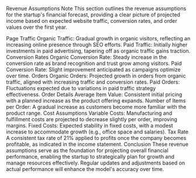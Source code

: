 Revenue Assumptions Note
This section outlines the revenue assumptions for the startup's financial forecast, providing a clear picture of projected income based on expected website traffic, conversion rates, and order values over the first year.

Page Traffic
Organic Traffic: Gradual growth in organic visitors, reflecting an increasing online presence through SEO efforts.
Paid Traffic: Initially higher investments in paid advertising, tapering off as organic traffic gains traction.
Conversion Rates
Organic Conversion Rate: Steady increase in the conversion rate as brand recognition and trust grow among visitors.
Paid Conversion Rate: Slight improvement anticipated as campaigns optimize over time.
Orders
Organic Orders: Projected growth in orders from organic traffic, aligned with increasing traffic and conversion rates.
Paid Orders: Fluctuations expected due to variations in paid traffic strategy effectiveness.
Order Details
Average Item Value: Consistent initial pricing with a planned increase as the product offering expands.
Number of Items per Order: A gradual increase as customers become more familiar with the product range.
Cost Assumptions
Variable Costs: Manufacturing and fulfillment costs are projected to decrease slightly per order, improving margins.
Fixed Costs: Expected stability in fixed costs, with a modest increase to accommodate growth (e.g., office space and salaries).
Tax Rate
A consistent tax rate of 21% applied to profits once the company becomes profitable, as indicated in the income statement.
Conclusion
These revenue assumptions serve as the foundation for projecting overall financial performance, enabling the startup to strategically plan for growth and manage resources effectively. Regular updates and adjustments based on actual performance will enhance the model's accuracy over time.
